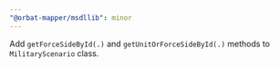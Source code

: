 ```yaml
---
"@orbat-mapper/msdllib": minor
---
```


Add `getForceSideById(.)`  and `getUnitOrForceSideById(.)` methods to `MilitaryScenario` class.
